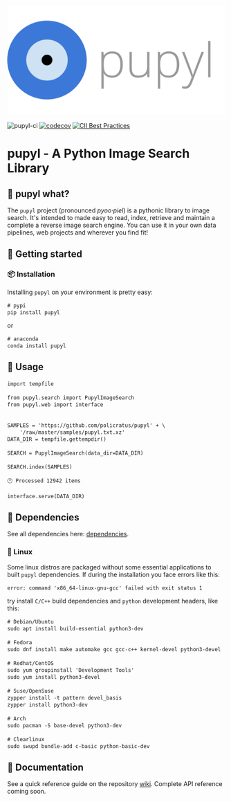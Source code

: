 
![pupyl](https://github.com/policratus/pupyl/raw/master/docs/pupyl.png)

![pupyl-ci](https://github.com/policratus/pupyl/workflows/pupyl-ci/badge.svg)
[![codecov](https://codecov.io/gh/policratus/pupyl/branch/master/graph/badge.svg)](https://codecov.io/gh/policratus/pupyl)
[![CII Best Practices](https://bestpractices.coreinfrastructure.org/projects/4325/badge)](https://bestpractices.coreinfrastructure.org/projects/4325)

# pupyl - A Python Image Search Library

## 🧿 pupyl what?
The `pupyl` project (pronounced _pyoo·piel_) is a pythonic library to image search. It's intended to made easy to read, index, retrieve and maintain a complete a reverse image search engine. You can use it in your own data pipelines, web projects and wherever you find fit!

## 🎉 Getting started
### 📦 Installation
Installing `pupyl` on your environment is pretty easy:
```
# pypi
pip install pupyl
```
or
```
# anaconda
conda install pupyl
```
## 🚸 Usage
```
import tempfile

from pupyl.search import PupylImageSearch
from pupyl.web import interface


SAMPLES = 'https://github.com/policratus/pupyl' + \
    '/raw/master/samples/pupyl.txt.xz'
DATA_DIR = tempfile.gettempdir()

SEARCH = PupylImageSearch(data_dir=DATA_DIR)

SEARCH.index(SAMPLES)

🕐 Processed 12942 items

interface.serve(DATA_DIR)
```

## 📌 Dependencies
See all dependencies here: [dependencies](https://github.com/policratus/pupyl/network/dependencies).

### 🐧 Linux
Some linux distros are packaged without some essential applications to built `pupyl` dependencies. If during the installation you face errors like this:
```
error: command 'x86_64-linux-gnu-gcc' failed with exit status 1
```
try install `C/C++` build dependencies and `python` development headers, like this:
```
# Debian/Ubuntu
sudo apt install build-essential python3-dev

# Fedora
sudo dnf install make automake gcc gcc-c++ kernel-devel python3-devel

# Redhat/CentOS
sudo yum groupinstall 'Development Tools'
sudo yum install python3-devel

# Suse/OpenSuse
zypper install -t pattern devel_basis
zypper install python3-dev

# Arch
sudo pacman -S base-devel python3-dev

# Clearlinux
sudo swupd bundle-add c-basic python-basic-dev
```

## 📝 Documentation
See a quick reference guide on the repository [wiki](https://github.com/policratus/pupyl/wiki). Complete API reference coming soon.
